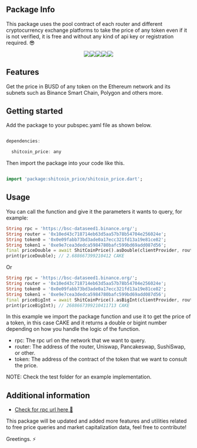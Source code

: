 ## Package Info
This package uses the pool contract of each router and different cryptocurrency exchange platforms to take the price of any token even if it is not verified, it is free and without any kind of api key or registration required. 😎

<div style="display: flex; justify-content: center;">
  <img src="https://img.shields.io/pub/v/shitcoin_price?color=green">
  <img src="https://img.shields.io/pub/points/shitcoin_price">
  <img src="https://img.shields.io/pub/popularity/shitcoin_price?color=green">
  <img src="https://img.shields.io/badge/maintenance%20status-actively%20developed-brightgreen">
  <img src="https://img.shields.io/badge/coverage-100%25-orange">
</div>

## Features

Get the price in BUSD of any token on the Ethereum network and its subnets such as Binance Smart Chain, Polygon and others more.

## Getting started

Add the package to your pubspec.yaml file as shown below.
```dart

dependencies:

  shitcoin_price: any

```

Then import the package into your code like this.
```dart

import 'package:shitcoin_price/shitcoin_price.dart';

```
## Usage

You can call the function and give it the parameters it wants to query, for example:


```dart
String rpc = 'https://bsc-dataseed1.binance.org/';
String router = '0x10ed43c718714eb63d5aa57b78b54704e256024e';
String token0 = '0x0e09fabb73bd3ade0a17ecc321fd13a19e81ce82';
String token1 = '0xe9e7cea3dedca5984780bafc599bd69add087d56';
final priceDouble = await ShitCoinPrice().asDouble(clientProvider, routerAddress, token0, token1);
print(priceDouble); // 2.688667399210412 CAKE
```

Or

```dart
String rpc = 'https://bsc-dataseed1.binance.org/';
String router = '0x10ed43c718714eb63d5aa57b78b54704e256024e';
String token0 = '0x0e09fabb73bd3ade0a17ecc321fd13a19e81ce82';
String token1 = '0xe9e7cea3dedca5984780bafc599bd69add087d56';
final priceBigInt = await ShitCoinPrice().asBigInt(clientProvider, routerAddress, token0, token1);
print(priceBigInt); // 2688667399210411713 CAKE
```

In this example we import the package function and use it to get the price of a token, in this case CAKE and it returns a double or bigint number depending on how you handle the logic of the function.

- rpc: The rpc url on the network that we want to query.
- router: The address of the router, Uniswap, Pancakeswap, SushiSwap, or other.
- token: The address of the contract of the token that we want to consult the price.

NOTE: Check the test folder for an example implementation.
## Additional information

- [Check for rpc url here 🚨](https://rpc.info)

This package will be updated and added more features and utilities related to free price queries and market capitalization data, feel free to contribute!

Greetings. ⚡

